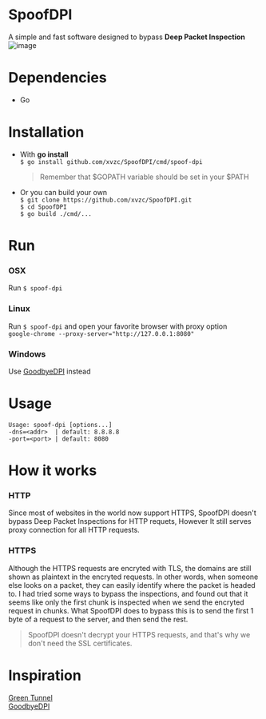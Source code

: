 # SpoofDPI

A simple and fast software designed to bypass **Deep Packet Inspection**  
![image](https://user-images.githubusercontent.com/45588457/148035986-8b0076cc-fefb-48a1-9939-a8d9ab1d6322.png)


# Dependencies
- Go

# Installation
- With **go install**  
`$ go install github.com/xvzc/SpoofDPI/cmd/spoof-dpi`  
  > Remember that $GOPATH variable should be set in your $PATH

- Or you can build your own  
`$ git clone https://github.com/xvzc/SpoofDPI.git`  
`$ cd SpoofDPI`  
`$ go build ./cmd/...`  

# Run
### OSX
Run `$ spoof-dpi`  

### Linux
Run `$ spoof-dpi` and open your favorite browser with proxy option  
`google-chrome --proxy-server="http://127.0.0.1:8080"`

### Windows
Use [GoodbyeDPI](https://github.com/ValdikSS/GoodbyeDPI) instead

# Usage
```
Usage: spoof-dpi [options...]
-dns=<addr>  | default: 8.8.8.8
-port=<port> | default: 8080
```

# How it works
### HTTP
Since most of websites in the world now support HTTPS, SpoofDPI doesn't bypass Deep Packet Inspections for HTTP requets, However It still serves proxy connection for all HTTP requests.

### HTTPS
 Although the HTTPS requests are encryted with TLS, the domains are still shown as plaintext in the encryted requests. 
 In other words, when someone else looks on a packet, they can easily identify where the packet is headed to.
 I had tried some ways to bypass the inspections, and found out that it seems like only the first chunk is inspected when we send the encryted request in chunks. 
 What SpoofDPI does to bypass this is to send the first 1 byte of a request to the server, 
 and then send the rest.
 > SpoofDPI doesn't decrypt your HTTPS requests, and that's why we don't need the SSL certificates.

# Inspiration
[Green Tunnel](https://github.com/SadeghHayeri/GreenTunnel)  
[GoodbyeDPI](https://github.com/ValdikSS/GoodbyeDPI)
